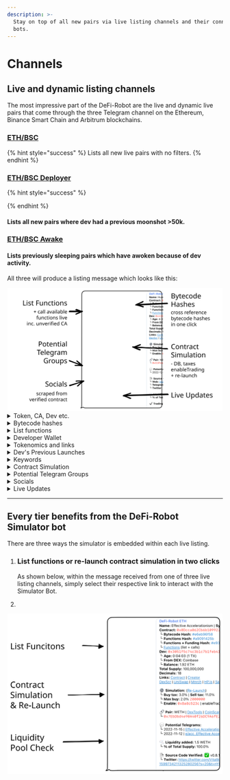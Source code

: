 ```yaml
---
description: >-
  Stay on top of all new pairs via live listing channels and their connected
  bots.
---
```


# Channels

## Live and dynamic listing channels

The most impressive part of the DeFi-Robot are the live and dynamic live pairs that come through the three Telegram channel on the Ethereum, Binance Smart Chain and Arbitrum blockchains.

### [ETH/BSC](eth-bsc.md)&#x20;

{% hint style="success" %}
Lists all new live pairs with no filters.
{% endhint %}

### [ETH/BSC Deployer](eth-bsc-deployer.md)

{% hint style="success" %}

{% endhint %}

#### Lists all new pairs where dev had a previous moonshot >50k.

### [ETH/BSC Awake](eth-bsc-awake.md)&#x20;

#### Lists previously sleeping pairs which have awoken because of dev activity.



All three will produce a listing message which looks like this:

<img src="../../.gitbook/assets/file.drawing (3).svg" alt="" class="gitbook-drawing">



<details>

<summary>Token, CA, Dev etc.</summary>

First section of each listing always contains the token name, contract address and the corresponding trading ticker.

</details>

<details>

<summary>Bytecode hashes </summary>

Included are three hashes all clickable so you can quickly cross-reference previous launches for matching hashes.&#x20;

This is useful to see which past projects with matching hashes were scams and which ones were not.

**1. Bytecode Hash**

Where the bytecode of the contract is hashed.

#### 2. Functions Hash

Where the contract functions list and callable functions are hashed.

#### 3. Functions + Funding Hash

Where the contract functions and the funding source of developer's wallet (Binance, Coinbase, ...) are hashed together.&#x20;

Usually a dev use same DEX so could be useful to find all other contracts, with same hash, from same DEX.

</details>

<details>

<summary>List functions</summary>

Click **`functions`** and then **`/start`** on the next page to list all available functions. This works even with unverified contracts on the blockchain.

</details>

<details>

<summary>Developer Wallet</summary>

See the developer wallet and where it's funding came from as well as age of wallet.

</details>

<details>

<summary>Tokenomics and links</summary>

Here available is the total supply, decimals, and all necessary links about the contract.

</details>

<details>

<summary> Dev's Previous Launches</summary>

Split into two sections:

#### Dev's previous Best Token

* Total volume (swaps)
* Name | Ticker
* Launch date
* Links

#### Last Tokens summary

Lists and summary of last tokens

* Buys | Sells
* Links

</details>

<details>

<summary>Keywords</summary>

Quickly get an idea of what to expect with keywords such as:

* DIDN'T SCAM
* 400K
* RUGGED&#x20;

</details>

<details>

<summary>Contract Simulation</summary>

The results of the initial contract simulation are returned here where you can find information on:

* Buy and sell taxes
* Deadblocks
* Honeypot status
* Enable trading method

</details>

<details>

<summary>Potential Telegram Groups</summary>

This sections provides a list of Telegram groups which could correspond to the token launch.

</details>

<details>

<summary>Socials</summary>

This sections automatically parses any socials or websites found within the contract when verified.

</details>

<details>

<summary>Live Updates</summary>

Live updates occur for the token listing for up to 12 hours or up until it rugs. Notifications are useful  to see:

* Liquidity added
* How many pre-approvals&#x20;
* When token is live for trading
* How many swaps occurred
* If or when it rugs

</details>

****

## **Every tier benefits from the DeFi-Robot Simulator bot**&#x20;

There are three ways the simulator is embedded within each live listing.

1.  ### List functions or re-launch contract simulation in two clicks

    As shown below, within the message received from one of three live listing channels, simply select their respective link to interact with the Simulator Bot.
2.

<img src="../../.gitbook/assets/file.drawing.svg" alt="" class="gitbook-drawing">
